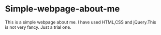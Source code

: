 # Simple-webpage-about-me
This is a simple webpage about me. I have used HTML,CSS and jQuery.This is not very fancy. Just a trial one. 
